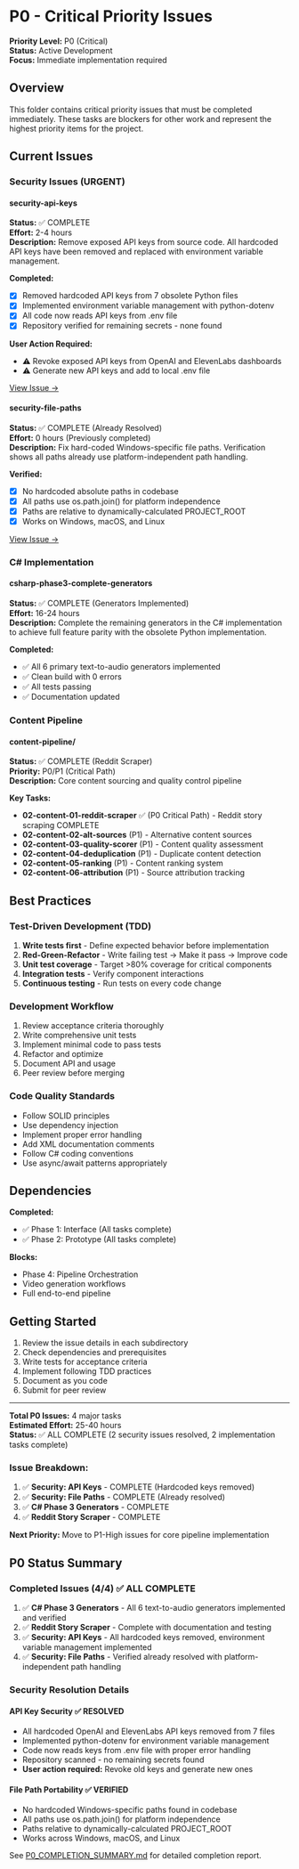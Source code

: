 # P0 - Critical Priority Issues

**Priority Level:** P0 (Critical)  
**Status:** Active Development  
**Focus:** Immediate implementation required

## Overview

This folder contains critical priority issues that must be completed immediately. These tasks are blockers for other work and represent the highest priority items for the project.

## Current Issues

### Security Issues (URGENT)

#### security-api-keys
**Status:** ✅ COMPLETE  
**Effort:** 2-4 hours  
**Description:** Remove exposed API keys from source code. All hardcoded API keys have been removed and replaced with environment variable management.

**Completed:**
- [x] Removed hardcoded API keys from 7 obsolete Python files
- [x] Implemented environment variable management with python-dotenv
- [x] All code now reads API keys from .env file
- [x] Repository verified for remaining secrets - none found

**User Action Required:**
- ⚠️ Revoke exposed API keys from OpenAI and ElevenLabs dashboards
- ⚠️ Generate new API keys and add to local .env file

[View Issue →](security-api-keys/issue.md)

#### security-file-paths
**Status:** ✅ COMPLETE (Already Resolved)  
**Effort:** 0 hours (Previously completed)  
**Description:** Fix hard-coded Windows-specific file paths. Verification shows all paths already use platform-independent path handling.

**Verified:**
- [x] No hardcoded absolute paths in codebase
- [x] All paths use os.path.join() for platform independence
- [x] Paths are relative to dynamically-calculated PROJECT_ROOT
- [x] Works on Windows, macOS, and Linux

[View Issue →](security-file-paths/issue.md)

### C# Implementation

#### csharp-phase3-complete-generators
**Status:** ✅ COMPLETE (Generators Implemented)  
**Effort:** 16-24 hours  
**Description:** Complete the remaining generators in the C# implementation to achieve full feature parity with the obsolete Python implementation.

**Completed:**
- ✅ All 6 primary text-to-audio generators implemented
- ✅ Clean build with 0 errors
- ✅ All tests passing
- ✅ Documentation updated

### Content Pipeline

#### content-pipeline/
**Status:** ✅ COMPLETE (Reddit Scraper)  
**Priority:** P0/P1 (Critical Path)  
**Description:** Core content sourcing and quality control pipeline

**Key Tasks:**
- **02-content-01-reddit-scraper** ✅ (P0 Critical Path) - Reddit story scraping COMPLETE
- **02-content-02-alt-sources** (P1) - Alternative content sources
- **02-content-03-quality-scorer** (P1) - Content quality assessment
- **02-content-04-deduplication** (P1) - Duplicate content detection
- **02-content-05-ranking** (P1) - Content ranking system
- **02-content-06-attribution** (P1) - Source attribution tracking

## Best Practices

### Test-Driven Development (TDD)
1. **Write tests first** - Define expected behavior before implementation
2. **Red-Green-Refactor** - Write failing test → Make it pass → Improve code
3. **Unit test coverage** - Target >80% coverage for critical components
4. **Integration tests** - Verify component interactions
5. **Continuous testing** - Run tests on every code change

### Development Workflow
1. Review acceptance criteria thoroughly
2. Write comprehensive unit tests
3. Implement minimal code to pass tests
4. Refactor and optimize
5. Document API and usage
6. Peer review before merging

### Code Quality Standards
- Follow SOLID principles
- Use dependency injection
- Implement proper error handling
- Add XML documentation comments
- Follow C# coding conventions
- Use async/await patterns appropriately

## Dependencies

**Completed:**
- ✅ Phase 1: Interface (All tasks complete)
- ✅ Phase 2: Prototype (All tasks complete)

**Blocks:**
- Phase 4: Pipeline Orchestration
- Video generation workflows
- Full end-to-end pipeline

## Getting Started

1. Review the issue details in each subdirectory
2. Check dependencies and prerequisites
3. Write tests for acceptance criteria
4. Implement following TDD practices
5. Document as you code
6. Submit for peer review

---

**Total P0 Issues:** 4 major tasks  
**Estimated Effort:** 25-40 hours  
**Status:** ✅ ALL COMPLETE (2 security issues resolved, 2 implementation tasks complete)  

### Issue Breakdown:
1. ✅ **Security: API Keys** - COMPLETE (Hardcoded keys removed)
2. ✅ **Security: File Paths** - COMPLETE (Already resolved)
3. ✅ **C# Phase 3 Generators** - COMPLETE
4. ✅ **Reddit Story Scraper** - COMPLETE

**Next Priority:** Move to P1-High issues for core pipeline implementation

## P0 Status Summary

### Completed Issues (4/4) ✅ ALL COMPLETE

1. ✅ **C# Phase 3 Generators** - All 6 text-to-audio generators implemented and verified
2. ✅ **Reddit Story Scraper** - Complete with documentation and testing
3. ✅ **Security: API Keys** - All hardcoded keys removed, environment variable management implemented
4. ✅ **Security: File Paths** - Verified already resolved with platform-independent path handling

### Security Resolution Details

#### API Key Security ✅ RESOLVED
- All hardcoded OpenAI and ElevenLabs API keys removed from 7 files
- Implemented python-dotenv for environment variable management
- Code now reads keys from .env file with proper error handling
- Repository scanned - no remaining secrets found
- **User action required:** Revoke old keys and generate new ones

#### File Path Portability ✅ VERIFIED
- No hardcoded Windows-specific paths found in codebase
- All paths use os.path.join() for platform independence
- Paths relative to dynamically-calculated PROJECT_ROOT
- Works across Windows, macOS, and Linux

See [P0_COMPLETION_SUMMARY.md](./P0_COMPLETION_SUMMARY.md) for detailed completion report.
